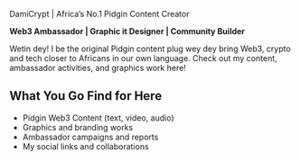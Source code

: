 DamiCrypt | Africa’s No.1 Pidgin Content Creator

**Web3 Ambassador | Graphic it Designer | Community Builder**

Wetin dey! I be the original Pidgin content plug wey dey bring Web3, crypto and tech closer to Africans in our own language. Check out my content, ambassador activities, and graphics work here!

## What You Go Find for Here
- Pidgin Web3 Content (text, video, audio)
- Graphics and branding works
- Ambassador campaigns and reports
- My social links and collaborations
<!---
DamiSBG/DamiSBG is a ✨ special ✨ repository because its `README.md` (this file) appears on your GitHub profile.
You can click the Preview link to take a look at your changes.
--->
